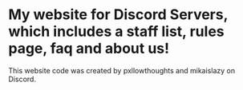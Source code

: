 # My website for Discord Servers, which includes a staff list, rules page, faq and about us!

This website code was created by pxllowthoughts and mikaislazy on Discord. 
